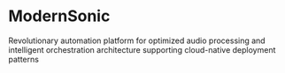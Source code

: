 # ModernSonic
Revolutionary automation platform for optimized audio processing and intelligent orchestration architecture supporting cloud-native deployment patterns
